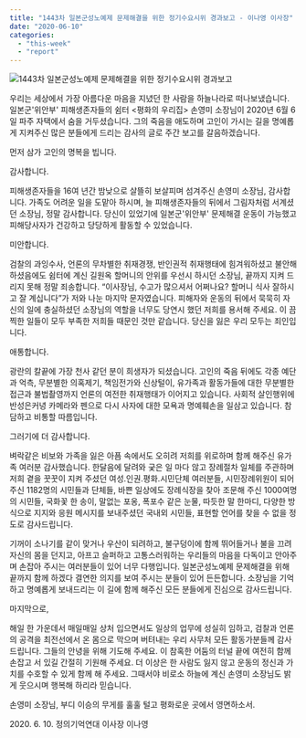 ```yaml
---
title: "1443차 일본군성노예제 문제해결을 위한 정기수요시위 경과보고 - 이나영 이사장"
date: "2020-06-10"
categories: 
  - "this-week"
  - "report"
---
```


![](https://womenandwar.net/kr/wp-content/uploads/2020/06/mqdefault.jpg)1443차 일본군성노예제 문제해결을 위한 정기수요시위 경과보고

우리는 세상에서 가장 아름다운 마음을 지녔던 한 사람을 하늘나라로 떠나보냈습니다. 일본군'위안부' 피해생존자들의 쉼터 <평화의 우리집> 손영미 소장님이 2020년 6월 6일 파주 자택에서 숨을 거두셨습니다. 그의 죽음을 애도하며 고인이 가시는 길을 명예롭게 지켜주신 많은 분들에게 드리는 감사의 글로 주간 보고를 갈음하겠습니다.

먼저 삼가 고인의 명복을 빕니다.

감사합니다.

피해생존자들을 16여 년간 밤낮으로 살뜰히 보살피며 섬겨주신 손영미 소장님, 감사합니다. 가족도 어려운 일을 도맡아 하시며, 늘 피해생존자들의 뒤에서 그림자처럼 서계셨던 소장님, 정말 감사합니다. 당신이 있었기에 일본군'위안부' 문제해결 운동이 가능했고 피해당사자가 건강하고 당당하게 활동할 수 있었습니다.

미안합니다.

검찰의 과잉수사, 언론의 무차별한 취재경쟁, 반인권적 취재행태에 힘겨워하셨고 불안해하셨음에도 쉼터에 계신 길원옥 할머니의 안위를 우선시 하시던 소장님, 끝까지 지켜 드리지 못해 정말 죄송합니다. “이사장님, 수고가 많으셔서 어쩌나요? 할머니 식사 잘하시고 잘 계십니다”가 저와 나눈 마지막 문자였습니다. 피해자와 운동의 뒤에서 묵묵히 자신의 일에 충실하셨던 소장님의 역할을 너무도 당연시 했던 저희를 용서해 주세요. 이 끔찍한 일들이 모두 부족한 저희들 때문인 것만 같습니다. 당신을 잃은 우리 모두는 죄인입니다.

애통합니다.

광란의 칼끝에 가장 천사 같던 분이 희생자가 되셨습니다. 고인의 죽음 뒤에도 각종 예단과 억측, 무분별한 의혹제기, 책임전가와 신상털이, 유가족과 활동가들에 대한 무분별한 접근과 불법촬영까지 언론의 여전한 취재행태가 이어지고 있습니다. 사회적 살인행위에 반성은커녕 카메라와 펜으로 다시 사자에 대한 모욕과 명예훼손을 일삼고 있습니다. 참담하고 비통할 따름입니다.

그러기에 더 감사합니다.

벼락같은 비보와 가족을 잃은 아픔 속에서도 오히려 저희를 위로하며 함께 해주신 유가족 여러분 감사했습니다. 한달음에 달려와 궂은 일 마다 않고 장례절차 일체를 주관하며 저희 곁을 꿋꿋이 지켜 주셨던 여성.인권.평화.시민단체 여러분들, 시민장례위원이 되어 주신 1182명의 시민들과 단체들, 바쁜 일상에도 장례식장을 찾아 조문해 주신 1000여명의 시민들, 국화꽃 한 송이, 말없는 포옹, 폭포수 같은 눈물, 따듯한 말 한마디, 다양한 방식으로 지지와 응원 메시지를 보내주셨던 국내외 시민들, 표현할 언어를 찾을 수 없을 정도로 감사드립니다.

기꺼이 소나기를 같이 맞거나 우산이 되려하고, 불구덩이에 함께 뛰어들거나 불을 끄려 자신의 몸을 던지고, 아프고 슬퍼하고 고통스러워하는 우리들의 마음을 다독이고 안아주며 손잡아 주시는 여러분들이 있어 너무 다행입니다. 일본군성노예제 문제해결을 위해 끝까지 함께 하겠다 결연한 의지를 보여 주시는 분들이 있어 든든합니다. 소장님을 기억하고 명예롭게 보내드리는 이 길에 함께 해주신 모든 분들에게 진심으로 감사드립니다.

마지막으로,

해일 한 가운데서 매일매일 상처 입으면서도 일상의 업무에 성실히 임하고, 검찰과 언론의 공격을 최전선에서 온 몸으로 막으며 버텨내는 우리 사무처 모든 활동가분들께 감사드립니다. 그들의 안녕을 위해 기도해 주세요. 이 참혹한 어둠의 터널 끝에 여전히 함께 손잡고 서 있길 간절히 기원해 주세요. 더 이상은 한 사람도 잃지 않고 운동의 정신과 가치를 수호할 수 있게 함께 해 주세요. 그때서야 비로소 하늘에 계신 손영미 소장님도 밝게 웃으시며 행복해 하리라 믿습니다.

손영미 소장님, 부디 이승의 무게를 훌훌 털고 평화로운 곳에서 영면하소서.

2020\. 6. 10. 정의기억연대 이사장 이나영
